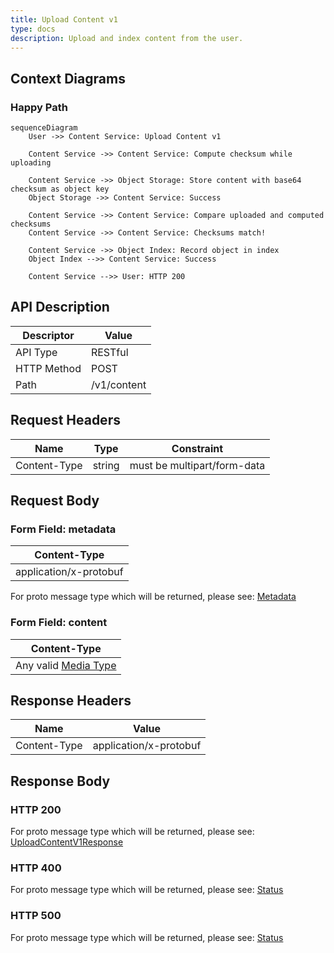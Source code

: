 ```yaml
---
title: Upload Content v1
type: docs
description: Upload and index content from the user.
---
```


## Context Diagrams

### Happy Path

```mermaid
sequenceDiagram
    User ->> Content Service: Upload Content v1

    Content Service ->> Content Service: Compute checksum while uploading

    Content Service ->> Object Storage: Store content with base64 checksum as object key
    Object Storage ->> Content Service: Success

    Content Service ->> Content Service: Compare uploaded and computed checksums
    Content Service ->> Content Service: Checksums match!

    Content Service ->> Object Index: Record object in index
    Object Index -->> Content Service: Success

    Content Service -->> User: HTTP 200
```

## API Description

| Descriptor | Value |
|------------|-------|
| API Type | RESTful |
| HTTP Method | POST |
| Path | /v1/content |

## Request Headers

| Name | Type | Constraint |
|------|------|------------|
| Content-Type | string | must be multipart/form-data |

## Request Body

### Form Field: metadata

| Content-Type |
|--------------|
| application/x-protobuf |

For proto message type which will be returned, please see: [Metadata](https://github.com/z5labs/griot/blob/main/services/content/contentpb/metadata.proto)

### Form Field: content

| Content-Type |
|--------------|
| Any valid [Media Type](https://en.wikipedia.org/wiki/Media_type)

## Response Headers

| Name | Value |
|------|-------|
| Content-Type | application/x-protobuf |

## Response Body

### HTTP 200

For proto message type which will be returned, please see: [UploadContentV1Response](https://github.com/z5labs/griot/blob/main/services/content/contentpb/upload_content_v1_response.proto)

### HTTP 400

For proto message type which will be returned, please see: [Status](https://github.com/z5labs/humus/blob/main/humus.proto#L14)

### HTTP 500

For proto message type which will be returned, please see: [Status](https://github.com/z5labs/humus/blob/main/humus.proto#L14)